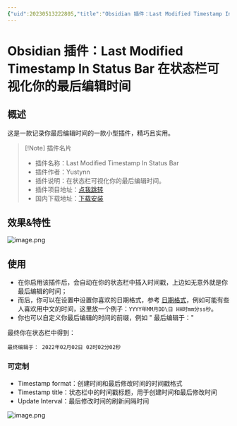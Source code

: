 ```yaml
---
{"uid":20230513222805,"title":"Obsidian 插件：Last Modified Timestamp In Status Bar 在状态栏可视化你的最后编辑时间","tags":["Obsidian","插件","状态栏","可视化"],"description":"Obsidian 插件：Last Modified Timestamp In Status Bar 在状态栏可视化你的最后编辑时间","author":"Bon","type":"other","draft":false,"editable":false,"modified":20230603020910,"dg-publish":true,"permalink":"/lake-of-knowledge/10-obsidian/obsidian/obsidian-last-modified-timestamp-in-status-bar/","dgPassFrontmatter":true}
---
```



# Obsidian 插件：Last Modified Timestamp In Status Bar 在状态栏可视化你的最后编辑时间

## 概述

这是一款记录你最后编辑时间的一款小型插件，精巧且实用。

> [!Note] 插件名片
> - 插件名称：Last Modified Timestamp In Status Bar
> - 插件作者：Yustynn
> - 插件说明：在状态栏可视化你的最后编辑时间。
> - 插件项目地址：[点我跳转](https://github.com/Yustynn/obsidian-last-modified-timestamp-in-status-bar)
> - 国内下载地址：[下载安装](https://pkmer.cn/products/plugin/pluginMarket/?obsidian-last-modified-timestamp-in-status-bar)

## 效果&特性

![image.png](https://cdn.pkmer.cn/images/20230514132514.png!pkmer)

## 使用

- 在你启用该插件后，会自动在你的状态栏中插入时间戳，上边如无意外就是你最后编辑的时间；
- 而后，你可以在设置中设置你喜欢的日期格式，参考 [日期格式](https://www.tutorialspoint.com/momentjs/momentjs_format.htm)，例如可能有些人喜欢用中文的时间，这里放一个例子：`YYYY年MM月DD\日 HH时mm分ss秒`。
- 你也可以自定义你最后编辑的时间的前缀，例如 " 最后编辑于："

最终你在状态栏中得到：

```
最终编辑于： 2022年02月02日 02时02分02秒
```

### 可定制

- Timestamp format：创建时间和最后修改时间的时间戳格式
- Timestamp title：状态栏中的时间戳标题，用于创建时间和最后修改时间
- Update Interval：最后修改时间的刷新间隔时间

![image.png](https://cdn.pkmer.cn/images/20230514132747.png!pkmer)
